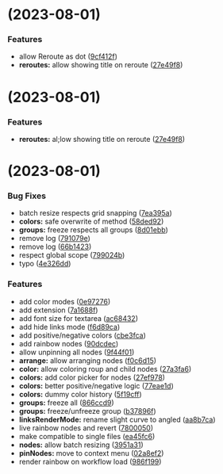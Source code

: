 # [](https://github.com/failfa-st/failfast-comfyui-extensions/compare/v1.0.0...v) (2023-08-01)


### Features

* allow Reroute as dot ([9cf412f](https://github.com/failfa-st/failfast-comfyui-extensions/commit/9cf412f4d7c05eaf4f958b8e0752cb75d764425a))
* **reroutes:** allow showing title on reroute ([27e49f8](https://github.com/failfa-st/failfast-comfyui-extensions/commit/27e49f83d5c37a529638862132a40cd837a41127))



# [](https://github.com/failfa-st/failfast-comfyui-extensions/compare/v1.0.0...v) (2023-08-01)


### Features

* **reroutes:** al;low showing title on reroute ([27e49f8](https://github.com/failfa-st/failfast-comfyui-extensions/commit/27e49f83d5c37a529638862132a40cd837a41127))



#  (2023-08-01)


### Bug Fixes

* batch resize respects grid snapping ([7ea395a](https://github.com/failfa-st/failfast-comfyui-extensions/commit/7ea395ab5606e3b490f25d1120eed852d8216695))
* **colors:** safe overwrite of method ([58ded92](https://github.com/failfa-st/failfast-comfyui-extensions/commit/58ded928fe8152ed8f64de1e642d9c1c73c6411c))
* **groups:** freeze respects all groups ([8d01ebb](https://github.com/failfa-st/failfast-comfyui-extensions/commit/8d01ebb8e7093af745d4c4f1e740c7ee85c5724e))
* remove log ([791079e](https://github.com/failfa-st/failfast-comfyui-extensions/commit/791079e50295475577c11c6b851deb5b6c913838))
* remove log ([66b1423](https://github.com/failfa-st/failfast-comfyui-extensions/commit/66b1423b7408c84e5ffb8fa0de0eaa77bc64713e))
* respect global scope ([799024b](https://github.com/failfa-st/failfast-comfyui-extensions/commit/799024b68256e3945cfbdf0cd9e2ada52b43daa5))
* typo ([4e326dd](https://github.com/failfa-st/failfast-comfyui-extensions/commit/4e326dd26ab672f5e169f358a0e0a61bceb10f5a))


### Features

* add color modes ([0e97276](https://github.com/failfa-st/failfast-comfyui-extensions/commit/0e97276029b5c0eb0749853a0991a8981df12c80))
* add extension ([7a1688f](https://github.com/failfa-st/failfast-comfyui-extensions/commit/7a1688f0285816ec0cc3edb2de4ac1dbd073f2f5))
* add font size for textarea ([ac68432](https://github.com/failfa-st/failfast-comfyui-extensions/commit/ac68432bbd31cadf2c31b1b690fe96c7bb94fad5))
* add hide links mode ([f6d89ca](https://github.com/failfa-st/failfast-comfyui-extensions/commit/f6d89ca092034c2f9de060771ed43ce4b4dff76c))
* add positive/negative colors ([cbe3fca](https://github.com/failfa-st/failfast-comfyui-extensions/commit/cbe3fca2a37651c07a633cc1804d264ef2cf61a6))
* add rainbow nodes ([90dcdec](https://github.com/failfa-st/failfast-comfyui-extensions/commit/90dcdecd8761f32c6f3c8fb80e91e4e97887fb7a))
* allow unpinning all nodes ([9f44f01](https://github.com/failfa-st/failfast-comfyui-extensions/commit/9f44f0127bb879dd8f24c01c5d3a61b86eac8458))
* **arrange:** allow arranging nodes ([f0c6d15](https://github.com/failfa-st/failfast-comfyui-extensions/commit/f0c6d1513e31134bea3e38efc4c8fc525b48698d))
* **color:** allow coloring roup and child nodes ([27a3fa6](https://github.com/failfa-st/failfast-comfyui-extensions/commit/27a3fa6b9de548246e65716b14cabc652fd311c6))
* **colors:** add color picker for nodes ([27ef978](https://github.com/failfa-st/failfast-comfyui-extensions/commit/27ef9785674b6df7b768eada68503820bd0dc68f))
* **colors:** better positive/negative logic ([77eae1d](https://github.com/failfa-st/failfast-comfyui-extensions/commit/77eae1da48ea8da70fafb978ffdfec9f77d27e0a))
* **colors:** dummy color history ([5f19cff](https://github.com/failfa-st/failfast-comfyui-extensions/commit/5f19cffb6f80702041ba57ef311e2846c221cf89))
* **groups:** freeze all ([866ccd9](https://github.com/failfa-st/failfast-comfyui-extensions/commit/866ccd9390b971f819a2d3d7facb47096e5af2d4))
* **groups:** freeze/unfreeze group ([b37896f](https://github.com/failfa-st/failfast-comfyui-extensions/commit/b37896f30c6d2a89becd8b6c457076f10f530999))
* **linksRenderMode:** rename slight curve to angled ([aa8b7ca](https://github.com/failfa-st/failfast-comfyui-extensions/commit/aa8b7ca4d20d1595c1f5c0e9e02458c59508204b))
* live rainbow nodes and revert ([7800050](https://github.com/failfa-st/failfast-comfyui-extensions/commit/7800050adc7fb1b3965c6b1949a8bac796a69d4f))
* make compatible to single files ([ea45fc6](https://github.com/failfa-st/failfast-comfyui-extensions/commit/ea45fc6554162f727ee51ee22206a3d3b064ddee))
* **nodes:** allow batch resizing ([3951a31](https://github.com/failfa-st/failfast-comfyui-extensions/commit/3951a318d0e4bcbdb45a1647a14fcbe203db33f0))
* **pinNodes:** move to context menu ([02a8ef2](https://github.com/failfa-st/failfast-comfyui-extensions/commit/02a8ef21b2c631b8fc456b6ae98c74b3b6ce8ef3))
* render rainbow on workflow load ([986f199](https://github.com/failfa-st/failfast-comfyui-extensions/commit/986f199c912190d830daa32668f44915ae64505e))



